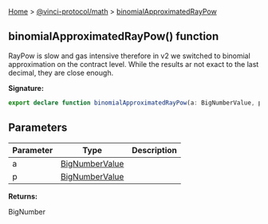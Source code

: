 [Home](./index.md) &gt; [@vinci-protocol/math](./math.md) &gt; [binomialApproximatedRayPow](./math.binomialapproximatedraypow.md)

## binomialApproximatedRayPow() function

RayPow is slow and gas intensive therefore in v2 we switched to binomial approximation on the contract level. While the results ar not exact to the last decimal, they are close enough.

<b>Signature:</b>

```typescript
export declare function binomialApproximatedRayPow(a: BigNumberValue, p: BigNumberValue): BigNumber
```

## Parameters

| Parameter | Type                                       | Description |
| --------- | ------------------------------------------ | ----------- |
| a         | [BigNumberValue](./math.bignumbervalue.md) |             |
| p         | [BigNumberValue](./math.bignumbervalue.md) |             |

<b>Returns:</b>

BigNumber
